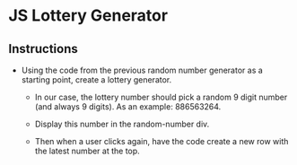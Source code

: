 # JS Lottery Generator

## Instructions

- Using the code from the previous random number generator as a starting point, create a lottery generator.

  - In our case, the lottery number should pick a random 9 digit number (and always 9 digits). As an example: 886563264.

  - Display this number in the random-number div.

  - Then when a user clicks again, have the code create a new row with the latest number at the top.
